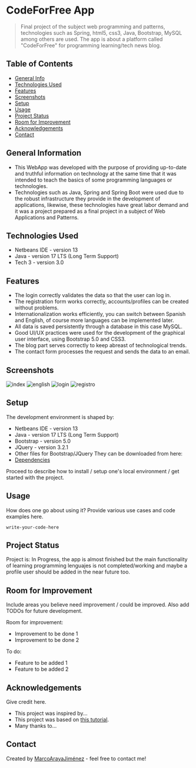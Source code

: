 # CodeForFree App
> Final project of the subject web programming and patterns, technologies such as Spring, html5, css3, Java, Bootstrap, MySQL among others are used. The app is about a platform called "CodeForFree" for programming learning/tech news blog.
## Table of Contents
* [General Info](#general-information)
* [Technologies Used](#technologies-used)
* [Features](#features)
* [Screenshots](#screenshots)
* [Setup](#setup)
* [Usage](#usage)
* [Project Status](#project-status)
* [Room for Improvement](#room-for-improvement)
* [Acknowledgements](#acknowledgements)
* [Contact](#contact)
<!-- * [License](#license) -->


## General Information
- This WebApp was developed with the purpose of providing up-to-date and truthful information on technology at the same time that it was intended to teach the basics of some programming languages or technologies. 
- Technologies such as Java, Spring and Spring Boot were used due to the robust infrastructure they provide in the development of applications, likewise, these technologies have great labor demand and it was a project prepared as a final project in a subject of Web Applications and Patterns.
<!-- You don't have to answer all the questions - just the ones relevant to your project. -->


## Technologies Used
- Netbeans IDE - version 13
- Java - version 17 LTS (Long Term Support)
- Tech 3 - version 3.0



## Features
- The login correctly validates the data so that the user can log in.
- The registration form works correctly, accounts/profiles can be created without problems.
- Internationalization works efficiently, you can switch between Spanish and English, of course more languages can be implemented later.
- All data is saved persistently through a database in this case MySQL.
- Good UI/UX practices were used for the development of the graphical user interface, using Bootstrap 5.0 and CSS3.
- The blog part serves correctly to keep abreast of technological trends.
- The contact form processes the request and sends the data to an email.


## Screenshots
![index](https://user-images.githubusercontent.com/75222804/174000672-82d13fd0-025c-43f6-807c-a027e095b8b1.jpg)
![english](https://user-images.githubusercontent.com/75222804/174000741-3aaa1f3d-db7b-4556-9733-2525b76285e0.jpg)
![login](https://user-images.githubusercontent.com/75222804/174000759-bc64a195-6b9f-4be9-af7c-07a4574729d1.jpg)
![registro](https://user-images.githubusercontent.com/75222804/174000779-ddb247ca-fab3-40da-ac65-740659f809e8.jpg)



## Setup
The development environment is shaped by: 
- Netbeans IDE - version 13
- Java - version 17 LTS (Long Term Support)
- Bootstrap - version 5.0
- JQuery - version 3.2.1
- Other files for Bootstrap/JQuery They can be downloaded from here: 
- [Dependencies](https://getbootstrap.com/docs/5.0/getting-started/download/)

Proceed to describe how to install / setup one's local environment / get started with the project.


## Usage
How does one go about using it?
Provide various use cases and code examples here.

`write-your-code-here`


## Project Status
Project is: In Progress, the app is almost finished but the main functionality of learning programming lenguajes is not completed/working and maybe a profile user should be added in the near future too.


## Room for Improvement
Include areas you believe need improvement / could be improved. Also add TODOs for future development.

Room for improvement:
- Improvement to be done 1
- Improvement to be done 2

To do:
- Feature to be added 1
- Feature to be added 2


## Acknowledgements
Give credit here.
- This project was inspired by...
- This project was based on [this tutorial](https://www.example.com).
- Many thanks to...


## Contact
Created by [MarcoArayaJiménez](https://www.linkedin.com/in/marcoarayajimenez/) - feel free to contact me!
